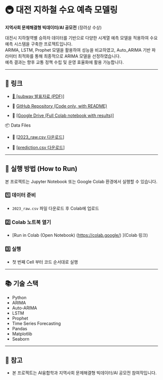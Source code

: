 # 🚇 대전 지하철 수요 예측 모델링

**지역사회 문제해결형 빅데이터/AI 공모전** (장려상 수상)

대전시 지하철역별 승하차 데이터를 기반으로 다양한 시계열 예측 모델을 적용하여 수요 예측 시스템을 구축한 프로젝트입니다.  
ARIMA, LSTM, Prophet 모델을 활용하여 성능을 비교하였고, Auto_ARIMA 기반 파라미터 최적화를 통해 최종적으로 ARIMA 모델을 선정하였습니다.  
예측 결과는 향후 교통 정책 수립 및 운영 효율화에 활용 가능합니다.

---

## 🔗 링크

- [🔗 [subway 발표자료 (PDF)]](https://drive.google.com/file/d/1ZFngXEBGHnax1joYfiwaSnpAQ47NkS5Y/view?usp=sharing)

- 📁 [GitHub Repository (Code only, with README)](https://github.com/thdcodud01/subway_predict) 

- 📄 [[Google Drive (Full Colab notebook with results)]](https://drive.google.com/file/d/10PVx9Ml0UUepQOmDeTRzbb8-qs93I-p7/view?usp=drive_link)

📦 Data Files

- 🔗 [[2023_raw.csv 다운로드](https://drive.google.com/file/d/1R9l5_RMWFhx28etgt9T_OncJt7Dk0YSg/view?usp=sharing)]

- 🔗 [[prediction.csv 다운로드]((https://drive.google.com/file/d/1F7o_TdxGpwdUhaRDo678qiiTv69B0lQn/view?usp=sharing))]

---

## 🚀 실행 방법 (How to Run)

본 프로젝트는 Jupyter Notebook 또는 Google Colab 환경에서 실행할 수 있습니다.

### 1️⃣ 데이터 준비

- `2023_raw.csv` 파일 다운로드 후 Colab에 업로드  

### 2️⃣ Colab 노트북 열기

- [Run in Colab (Open Notebook) (https://colab.google/) ](Colab 링크)

### 3️⃣ 실행

- 첫 번째 Cell 부터 코드 순서대로 실행

---

## 📚 기술 스택

- Python
- ARIMA
- Auto-ARIMA
- LSTM
- Prophet
- Time Series Forecasting
- Pandas
- Matplotlib
- Seaborn

---

## 📝 참고

- 본 프로젝트는 AI융합학과 지역사회 문제해결형 빅데이터/AI 공모전 참여작입니다.
